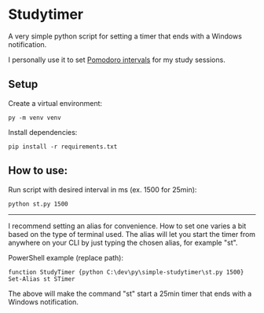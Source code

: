 # Studytimer

A very simple python script for setting a timer that ends with a Windows notification.

I personally use it to set [Pomodoro intervals](https://en.wikipedia.org/wiki/Pomodoro_Technique) for my study sessions.

## Setup

Create a virtual environment:
```
py -m venv venv
```
Install dependencies:
```
pip install -r requirements.txt
```

## How to use:
Run script with desired interval in ms (ex. 1500 for 25min):
```
python st.py 1500
```

---

I recommend setting an alias for convenience. How to set one varies a bit based on the type of terminal used. The alias will let you start the timer from anywhere on your CLI by just typing the chosen alias, for example "st".

PowerShell example (replace path):
```
function StudyTimer {python C:\dev\py\simple-studytimer\st.py 1500}
Set-Alias st STimer
```

The above will make the command "st" start a 25min timer that ends with a Windows notification.
